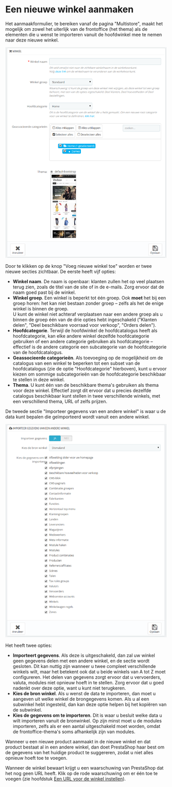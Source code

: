 # Een nieuwe winkel aanmaken

Het aanmaakformulier, te bereiken vanaf de pagina "Multistore", maakt het mogelijk om zowel het uiterlijk van de frontoffice (het thema) als de elementen die u wenst te importeren vanuit de hoofdwinkel mee te nemen naar deze nieuwe winkel.

![](../../../.gitbook/assets/41418876.png)

Door te klikken op de knop "Voeg nieuwe winkel toe" worden er twee nieuwe secties zichtbaar. De eerste heeft vijf opties:

* **Winkel naam**. De naam is openbaar: klanten zullen het op veel plaatsen terug zien, zoals de titel van de site of in de e-mails. Zorg ervoor dat de naam goed past bij de winkel.
* **Winkel groep**. Een winkel is beperkt tot één groep. Ook **moet** het bij een groep horen: het kan niet bestaan zonder groep – zelfs als het de enige winkel is binnen de groep.\
  U kunt de winkel niet achteraf verplaatsen naar een andere groep als u binnen de groep één van de drie opties hebt ingeschakeld ("Klanten delen", "Deel beschikbare voorraad voor verkoop", "Orders delen").
* **Hoofdcategorie**. Terwijl de hoofdwinkel de hoofdcatalogus heeft als hoofdcategorie, kan elke andere winkel dezelfde hoofdcategorie gebruiken of een andere categorie gebruiken als hoofdcategorie – effectief is de andere categorie een subcategorie van de hoofdcategorie van de hoofdcatalogus.
* **Geassocieerde categorieën**. Als toevoeging op de mogelijkheid om de catalogus van een winkel te beperken tot een subset van de hoofdcatalogus (zie de optie "Hoofdcategorie" hierboven), kunt u ervoor kiezen om sommige subcategorieën van de hoofdcategorie beschikbaar te stellen in deze winkel.
* **Thema**. U kunt één van de beschikbare thema's gebruiken als thema voor deze winkel. Effectief zorgt dit ervoor dat u precies dezelfde catalogus beschikbaar kunt stellen in twee verschillende winkels, met een verschillend thema, URL of zelfs prijzen.

De tweede sectie "Importeer gegevens van een andere winkel" is waar u de data kunt bepalen die geïmporteerd wordt vanuit een andere winkel.

![](../../../.gitbook/assets/41418878.png)

Het heeft twee opties:

* **Importeert gegevens**. Als deze is uitgeschakeld, dan zal uw winkel geen gegevens delen met een andere winkel, en de sectie wordt gesloten. Dit kan nuttig zijn wanneer u twee compleet verschillende winkels wilt, maar het betekent ook dat u beide winkels van A tot Z moet configureren. Het delen van gegevens zorgt ervoor dat u vervoerders, valuta, modules niet opnieuw hoeft in te stellen. Zorg ervoor dat u goed nadenkt over deze optie, want u kunt niet terugkeren.
* **Kies de bron winkel**. Als u wenst de data te importeren, dan moet u aangeven uit welke winkel de brongegevens komen. Als u al een subwinkel hebt ingesteld, dan kan deze optie helpen bij het kopiëren van de subwinkel.
* **Kies de gegevens om te importeren**. Dit is waar u besluit welke data u wilt importeren vanuit de bronwinkel. Op zijn minst moet u de modules importeren, zelfs als er een aantal uitgeschakeld moet worden, omdat de frontoffice-thema's soms afhankelijk zijn van modules.

Wanneer u een nieuwe product aanmaakt in de nieuwe winkel en dat product bestaat al in een andere winkel, dan doet PrestaShop haar best om de gegevens van het huidige product te suggereren, zodat u niet alles opnieuw hoeft toe te voegen.

Wanneer de winkel bewaart krijgt u een waarschuwing van PrestaShop dat het nog geen URL heeft. Klik op de rode waarschuwing om er één toe te voegen (zie hoofdstuk [Een URL voor de winkel instellen](een-url-voor-de-winkel-instellen.md)).
